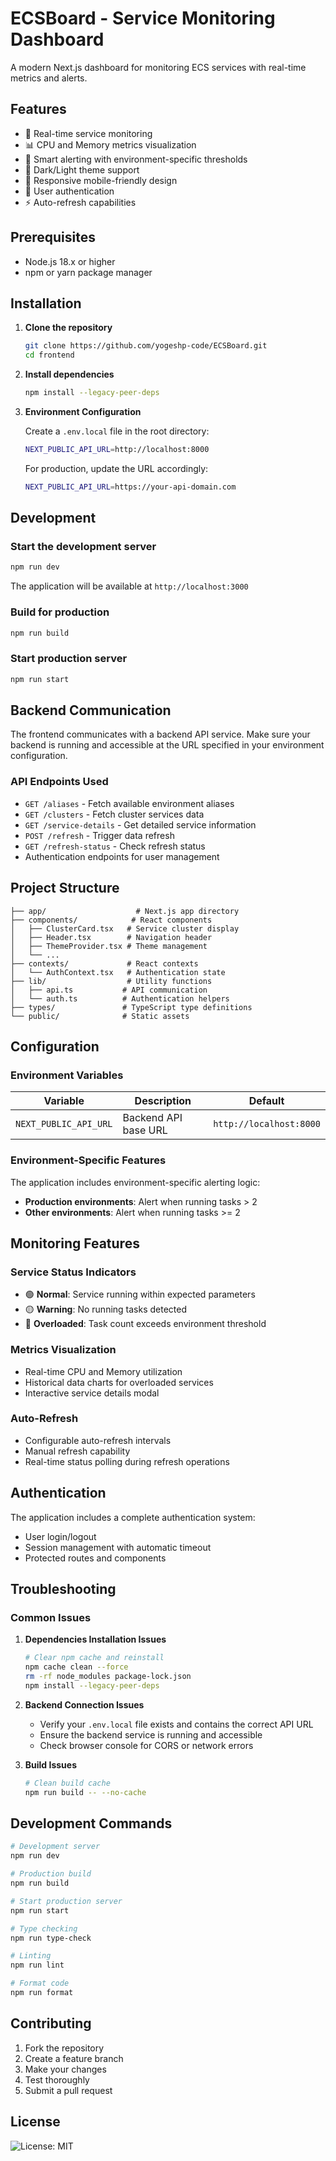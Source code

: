 # ECSBoard - Service Monitoring Dashboard

A modern Next.js dashboard for monitoring ECS services with real-time metrics and alerts.

## Features

- 🔄 Real-time service monitoring
- 📊 CPU and Memory metrics visualization
- 🚨 Smart alerting with environment-specific thresholds
- 🌙 Dark/Light theme support
- 📱 Responsive mobile-friendly design
- 🔐 User authentication
- ⚡ Auto-refresh capabilities

## Prerequisites

- Node.js 18.x or higher
- npm or yarn package manager

## Installation

1. **Clone the repository**
   ```bash
   git clone https://github.com/yogeshp-code/ECSBoard.git
   cd frontend
   ```

2. **Install dependencies**
   ```bash
   npm install --legacy-peer-deps
   ```

3. **Environment Configuration**
   
   Create a `.env.local` file in the root directory:
   ```bash
   NEXT_PUBLIC_API_URL=http://localhost:8000
   ```

   For production, update the URL accordingly:
   ```bash
   NEXT_PUBLIC_API_URL=https://your-api-domain.com
   ```

## Development

### Start the development server
```bash
npm run dev
```

The application will be available at `http://localhost:3000`

### Build for production
```bash
npm run build
```

### Start production server
```bash
npm run start
```

## Backend Communication

The frontend communicates with a backend API service. Make sure your backend is running and accessible at the URL specified in your environment configuration.

### API Endpoints Used
- `GET /aliases` - Fetch available environment aliases
- `GET /clusters` - Fetch cluster services data
- `GET /service-details` - Get detailed service information
- `POST /refresh` - Trigger data refresh
- `GET /refresh-status` - Check refresh status
- Authentication endpoints for user management

## Project Structure

```
├── app/                    # Next.js app directory
├── components/            # React components
│   ├── ClusterCard.tsx   # Service cluster display
│   ├── Header.tsx        # Navigation header
│   ├── ThemeProvider.tsx # Theme management
│   └── ...
├── contexts/             # React contexts
│   └── AuthContext.tsx   # Authentication state
├── lib/                  # Utility functions
│   ├── api.ts           # API communication
│   └── auth.ts          # Authentication helpers
├── types/               # TypeScript type definitions
└── public/              # Static assets
```

## Configuration

### Environment Variables

| Variable | Description | Default |
|----------|-------------|---------|
| `NEXT_PUBLIC_API_URL` | Backend API base URL | `http://localhost:8000` |

### Environment-Specific Features

The application includes environment-specific alerting logic:
- **Production environments**: Alert when running tasks > 2
- **Other environments**: Alert when running tasks >= 2

## Monitoring Features

### Service Status Indicators
- 🟢 **Normal**: Service running within expected parameters
- 🟡 **Warning**: No running tasks detected
- 🔴 **Overloaded**: Task count exceeds environment threshold

### Metrics Visualization
- Real-time CPU and Memory utilization
- Historical data charts for overloaded services
- Interactive service details modal

### Auto-Refresh
- Configurable auto-refresh intervals
- Manual refresh capability
- Real-time status polling during refresh operations

## Authentication

The application includes a complete authentication system:
- User login/logout
- Session management with automatic timeout
- Protected routes and components

## Troubleshooting

### Common Issues

1. **Dependencies Installation Issues**
   ```bash
   # Clear npm cache and reinstall
   npm cache clean --force
   rm -rf node_modules package-lock.json
   npm install --legacy-peer-deps
   ```

2. **Backend Connection Issues**
   - Verify your `.env.local` file exists and contains the correct API URL
   - Ensure the backend service is running and accessible
   - Check browser console for CORS or network errors

3. **Build Issues**
   ```bash
   # Clean build cache
   npm run build -- --no-cache
   ```

## Development Commands

```bash
# Development server
npm run dev

# Production build
npm run build

# Start production server
npm run start

# Type checking
npm run type-check

# Linting
npm run lint

# Format code
npm run format
```

## Contributing

1. Fork the repository
2. Create a feature branch
3. Make your changes
4. Test thoroughly
5. Submit a pull request

## License

![License: MIT](https://img.shields.io/badge/License-MIT-yellow.svg)